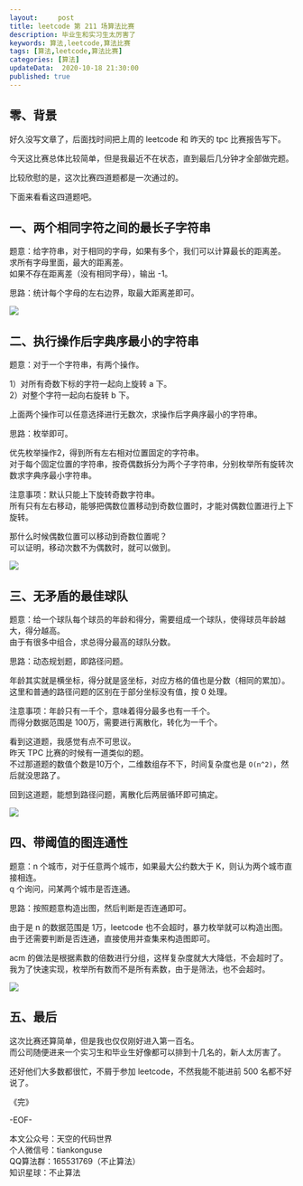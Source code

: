 ```yaml
---   
layout:     post  
title: leetcode 第 211 场算法比赛  
description: 毕业生和实习生太厉害了  
keywords: 算法,leetcode,算法比赛  
tags: [算法,leetcode,算法比赛]    
categories: [算法]  
updateData:  2020-10-18 21:30:00  
published: true  
---  
```



## 零、背景  


好久没写文章了，后面找时间把上周的 leetcode 和 昨天的 tpc 比赛报告写下。  


今天这比赛总体比较简单，但是我最近不在状态，直到最后几分钟才全部做完题。  


比较欣慰的是，这次比赛四道题都是一次通过的。  


下面来看看这四道题吧。  


## 一、两个相同字符之间的最长子字符串  


题意：给字符串，对于相同的字母，如果有多个，我们可以计算最长的距离差。  
求所有字母里面，最大的距离差。  
如果不存在距离差（没有相同字母），输出 -1。  


思路：统计每个字母的左右边界，取最大距离差即可。  


![](//res2020.tiankonguse.com/images/2020/10/18/001.png)  


## 二、执行操作后字典序最小的字符串  


题意：对于一个字符串，有两个操作。  


1）对所有奇数下标的字符一起向上旋转 a 下。  
2）对整个字符一起向右旋转 b 下。  


上面两个操作可以任意选择进行无数次，求操作后字典序最小的字符串。  


思路：枚举即可。  


优先枚举操作2，得到所有左右相对位置固定的字符串。  
对于每个固定位置的字符串，按奇偶数拆分为两个子字符串，分别枚举所有旋转次数求字典序最小字符串。  


注意事项：默认只能上下旋转奇数字符串。  
所有只有左右移动，能够把偶数位置移动到奇数位置时，才能对偶数位置进行上下旋转。  

那什么时候偶数位置可以移动到奇数位置呢？  
可以证明，移动次数不为偶数时，就可以做到。  


![](//res2020.tiankonguse.com/images/2020/10/18/002.png)  


## 三、无矛盾的最佳球队  


题意：给一个球队每个球员的年龄和得分，需要组成一个球队，使得球员年龄越大，得分越高。  
由于有很多中组合，求总得分最高的球队分数。  


思路：动态规划题，即路径问题。  


年龄其实就是横坐标，得分就是竖坐标，对应方格的值也是分数（相同的累加）。  
这里和普通的路径问题的区别在于部分坐标没有值，按 0 处理。  


注意事项：年龄只有一千个，意味着得分最多也有一千个。  
而得分数据范围是 100万，需要进行离散化，转化为一千个。  


看到这道题，我感觉有点不可思议。  
昨天 TPC 比赛的时候有一道类似的题。  
不过那道题的数值个数是10万个，二维数组存不下，时间复杂度也是 `O(n^2)`，然后就没思路了。  


回到这道题，能想到路径问题，离散化后两层循环即可搞定。  


![](//res2020.tiankonguse.com/images/2020/10/18/003.png)  


## 四、带阈值的图连通性  


题意：n 个城市，对于任意两个城市，如果最大公约数大于 K，则认为两个城市直接相连。  
q 个询问，问某两个城市是否连通。  


思路：按照题意构造出图，然后判断是否连通即可。  


由于是 n 的数据范围是 1万，leetcode 也不会超时，暴力枚举就可以构造出图。  
由于还需要判断是否连通，直接使用并查集来构造图即可。  


acm 的做法是根据素数的倍数进行分组，这样复杂度就大大降低，不会超时了。  
我为了快速实现，枚举所有数而不是所有素数，由于是筛法，也不会超时。  


![](//res2020.tiankonguse.com/images/2020/10/18/004.png)  


## 五、最后  


这次比赛还算简单，但是我也仅仅刚好进入第一百名。  
而公司随便进来一个实习生和毕业生好像都可以排到十几名的，新人太厉害了。  


还好他们大多数都很忙，不屑于参加 leetcode，不然我能不能进前 500 名都不好说了。  


《完》  


-EOF-  



本文公众号：天空的代码世界  
个人微信号：tiankonguse  
QQ算法群：165531769（不止算法）  
知识星球：不止算法  

